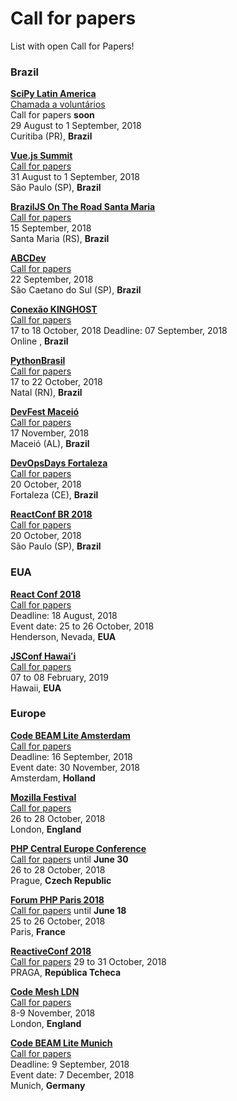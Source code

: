 # Call for papers

List with open Call for Papers!

### Brazil


[**SciPy Latin America**](http://scipyla.org/conf/2018/)  
[Chamada a voluntários](http://scipyla.org/conf/2018/get_involved/)  
Call for papers **soon**  
29 August to 1 September, 2018  
Curitiba (PR), **Brazil**

[**Vue.js Summit**](https://vuejssummit.com/)  
[Call for papers](https://docs.google.com/forms/d/e/1FAIpQLSfFP7wJhNkaYtVUwnKYLhgtW6HIr7ESVSXn_o86zbUMqTtbww/viewform)  
31 August to 1 September, 2018  
São Paulo (SP), **Brazil**

[**BrazilJS On The Road Santa Maria**](https://braziljs.org/eventos/braziljs-on-the-road-santa-maria/)  
[Call for papers](https://docs.google.com/forms/d/e/1FAIpQLScrpj_s6P70vC0IsLLfSuy8Q4cMRc5FREiUQ4DvMrmIdYXbJA/viewform)  
15 September, 2018  
Santa Maria (RS), **Brazil**

[**ABCDev**](http://2018.abcdevelopers.org/)  
[Call for papers](https://abcdevelopers.typeform.com/to/q779xK)  
22 September, 2018  
São Caetano do Sul (SP), **Brazil**

[**Conexão KINGHOST**](https://www.conexaokinghost.com.br/)  
[Call for papers](https://kinghost1.typeform.com/to/uWvR5X)  
17 to 18 October, 2018
Deadline: 07 September, 2018     
Online , **Brazil**

[**PythonBrasil**](https://2018.pythonbrasil.org.br/)  
[Call for papers](https://speakerfight.com/events/python-brasil-2018-palestras/)  
17 to 22 October, 2018  
Natal (RN), **Brazil**

[**DevFest Maceió**](https://www.sympla.com.br/devfest-maceio-2018__323796)  
[Call for papers](https://docs.google.com/forms/d/e/1FAIpQLSdwx9egUo5HuRIcRtJJDdc2P07r9rAPUw7pZDfaXXwIp3vgxw/viewform)  
17 November, 2018  
Maceió (AL), **Brazil**

[**DevOpsDays Fortaleza**](https://www.devopsdays.org/events/2018-fortaleza/welcome/)  
[Call for papers](https://www.papercall.io/devopsdaysfortaleza)  
20 October, 2018  
Fortaleza (CE), **Brazil**

[**ReactConf BR 2018**](http://reactconfbr.com.br/)  
[Call for papers](https://www.papercall.io/reactconfbr2018)  
20 October, 2018  
São Paulo (SP), **Brazil**

### EUA

[**React Conf 2018**](https://conf.reactjs.org/)  
[Call for papers](https://docs.google.com/forms/d/e/1FAIpQLSfy6kymX8hT84rm7b30NUdZN2Y0-4fhCU9mp3adufRLCiuWLg/viewform)  
Deadline: 18 August, 2018   
Event date: 25 to 26 October, 2018  
Henderson, Nevada, **EUA**

[**JSConf Hawaiʻi**](https://www.jsconfhi.com/)  
[Call for papers](https://www.jsconfhi.com/call-for-speakers)  
07 to 08 February, 2019  
Hawaii, **EUA**

### Europe

[**Code BEAM Lite Amsterdam**](https://codesync.global/conferences/cbl-amsterdam-2018/#CallforTalks)  
[Call for papers](https://docs.google.com/forms/d/e/1FAIpQLSdIR5lu1-Q8LBs2p_f2IdoBl8pNKO5JETSPTfUwei_X3NvXvg/viewform)  
Deadline: 16 September, 2018   
Event date: 30 November, 2018  
Amsterdam, **Holland**

[**Mozilla Festival**](https://mozillafestival.org/)  
[Call for papers](https://mozillafestival.org/proposals)  
26 to 28 October, 2018  
London, **England**

[**PHP Central Europe Conference**](https://2018.phpce.eu/en/)  
[Call for papers](https://cfp.phpce.eu/) until **June 30**  
26 to 28 October, 2018  
Prague, **Czech Republic**  

[**Forum PHP Paris 2018**](https://event.afup.org/en/)  
[Call for papers](https://afup.org/event/forumphp2018?_locale=en) until **June 18**  
25 to 26 October, 2018  
Paris, **France**

[**ReactiveConf 2018**](https://reactiveconf.com/)  
[Call for papers](https://reactiveconf.com/)
29 to 31 October, 2018  
PRAGA, **República Tcheca**  

[**Code Mesh LDN**](https://codesync.global/conferences/code-mesh-2018/)  
[Call for papers](https://codesync.global/conferences/code-mesh-2018/#CallforTalks)  
8-9 November, 2018  
London, **England**

[**Code BEAM Lite Munich**](https://codesync.global/conferences/cbl-munich-2018/)  
[Call for papers](https://docs.google.com/forms/d/e/1FAIpQLScoCt3ZZPFJo5Ym30_k2jHHL4ZbYPxowpDxHg7uIVBHtB2jfA/viewform)  
Deadline: 9 September, 2018   
Event date: 7 December, 2018  
Munich, **Germany**

